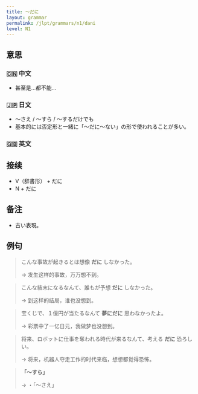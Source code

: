 ```yaml
---
title: 〜だに
layout: grammar
permalink: /jlpt/grammars/n1/dani
level: N1
---
```


## 意思

### 🇨🇳 中文

- 甚至是...都不能…

### 🇯🇵 日文

- 〜さえ / 〜すら / 〜するだけでも
- 基本的には否定形と一緒に「〜だに〜ない」の形で使われることが多い。

### 🇬🇧 英文


## 接续

- V（辞書形） + だに
- N + だに

## 备注

- 古い表現。

## 例句

> こんな事故が起きるとは想像 **だに** しなかった。
>
> → 发生这样的事故，万万想不到。

> こんな結末になるなんて、誰もが予想 **だに** しなかった。
>
> → 到这样的结局，谁也没想到。

> 宝くじで、１億円が当たるなんて **夢にだに** 思わなかったよ。
>
> → 彩票中了一亿日元，我做梦也没想到。

> 将来、ロボットに仕事を奪われる時代が来るなんて、考える **だに** 恐ろしい。
>
> → 将来，机器人夺走工作的时代来临，想想都觉得恐怖。

> **「〜すら」**
>
> → ・「〜さえ」

